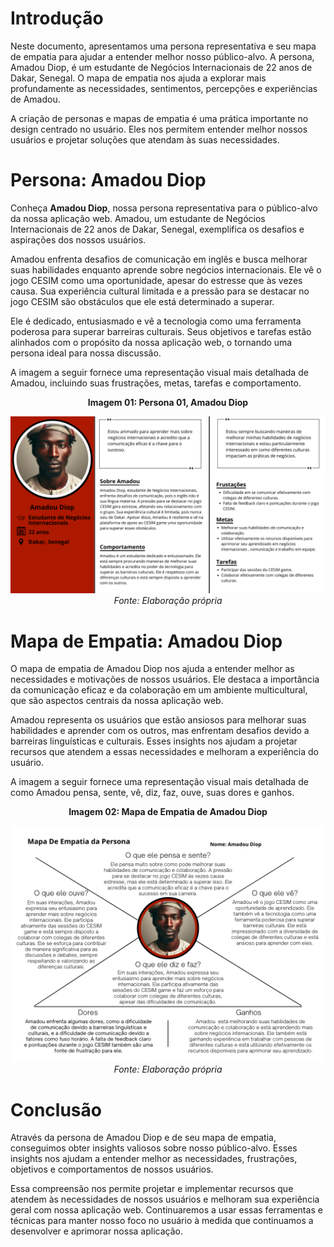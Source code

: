 # Introdução
Neste documento, apresentamos uma persona representativa e seu mapa de empatia para ajudar a entender melhor nosso público-alvo. A persona, Amadou Diop, é um estudante de Negócios Internacionais de 22 anos de Dakar, Senegal. O mapa de empatia nos ajuda a explorar mais profundamente as necessidades, sentimentos, percepções e experiências de Amadou.

A criação de personas e mapas de empatia é uma prática importante no design centrado no usuário. Eles nos permitem entender melhor nossos usuários e projetar soluções que atendam às suas necessidades.

# Persona: Amadou Diop

Conheça **Amadou Diop**, nossa persona representativa para o público-alvo da nossa aplicação web. Amadou, um estudante de Negócios Internacionais de 22 anos de Dakar, Senegal, exemplifica os desafios e aspirações dos nossos usuários.

Amadou enfrenta desafios de comunicação em inglês e busca melhorar suas habilidades enquanto aprende sobre negócios internacionais. Ele vê o jogo CESIM como uma oportunidade, apesar do estresse que às vezes causa. Sua experiência cultural limitada e a pressão para se destacar no jogo CESIM são obstáculos que ele está determinado a superar.

Ele é dedicado, entusiasmado e vê a tecnologia como uma ferramenta poderosa para superar barreiras culturais. Seus objetivos e tarefas estão alinhados com o propósito da nossa aplicação web, o tornando uma persona ideal para nossa discussão.

A imagem a seguir fornece uma representação visual mais detalhada de Amadou, incluindo suas frustrações, metas, tarefas e comportamento.

<p align="center">
  <strong>Imagem 01: Persona 01, Amadou Diop</strong>
</p>

<p align="center">
  <img src="/assets/persona_amadou.png" alt="Imagem descritiva da persona Amadou Diop">
  <br>
  <i>Fonte: Elaboração própria</i>
</p>

# Mapa de Empatia: Amadou Diop
O mapa de empatia de Amadou Diop nos ajuda a entender melhor as necessidades e motivações de nossos usuários. Ele destaca a importância da comunicação eficaz e da colaboração em um ambiente multicultural, que são aspectos centrais da nossa aplicação web.

Amadou representa os usuários que estão ansiosos para melhorar suas habilidades e aprender com os outros, mas enfrentam desafios devido a barreiras linguísticas e culturais. Esses insights nos ajudam a projetar recursos que atendem a essas necessidades e melhoram a experiência do usuário.

A imagem a seguir fornece uma representação visual mais detalhada de como Amadou pensa, sente, vê, diz, faz, ouve, suas dores e ganhos.

<p align="center">
  <strong>Imagem 02: Mapa de Empatia de Amadou Diop</strong>
</p>

<p align="center">
  <img src="/assets/persona_mapa.png" alt="Imagem descritiva do mapa de empatia da persona Amadou Diop">
  <br>
  <i>Fonte: Elaboração própria</i>
</p>

# Conclusão
Através da persona de Amadou Diop e de seu mapa de empatia, conseguimos obter insights valiosos sobre nosso público-alvo. Esses insights nos ajudam a entender melhor as necessidades, frustrações, objetivos e comportamentos de nossos usuários.

Essa compreensão nos permite projetar e implementar recursos que atendem às necessidades de nossos usuários e melhoram sua experiência geral com nossa aplicação web. Continuaremos a usar essas ferramentas e técnicas para manter nosso foco no usuário à medida que continuamos a desenvolver e aprimorar nossa aplicação.
